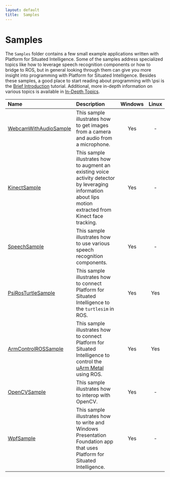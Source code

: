```yaml
---
layout: default
title:  Samples
---
```


# Samples

The `Samples` folder contains a few small example applications written with Platform for Situated Intelligence. Some of the samples address specialized topics like how to leverage speech recognition components or how to bridge to ROS, but in general looking through them can give you more insight into programming with Platform for Situated Intelligence. Besides these samples, a good place to start reading about programming with \\psi is the [Brief Introduction](/psi/tutorials) tutorial. Additional, more in-depth information on various topics is available in [In-Depth Topics](/psi/topics).


| Name | Description | Windows | Linux |
| :----------- | :---------- | :--: | :--: |
| [WebcamWithAudioSample](https://github.com/Microsoft/psi/blob/master/Samples/WebcamWithAudioSample) | This sample illustrates how to get images from a camera and audio from a microphone. | Yes | - |
| [KinectSample](https://github.com/Microsoft/psi/blob/master/Samples/KinectSample) | This sample illustrates how to augment an existing voice activity detector by leveraging information about lips motion extracted from Kinect face tracking. | Yes | - |
| [SpeechSample](https://github.com/Microsoft/psi/blob/master/Samples/SpeechSample) | This sample illustrates how to use various speech recognition components. | Yes | - |
| [PsiRosTurtleSample](https://github.com/Microsoft/psi/blob/master/Samples/PsiRosTurtleSample/Readme.md) | This sample illustrates how to connect Platform for Situated Intelligence to the `turtlesim` in ROS. | Yes | Yes |
| [ArmControlROSSample](https://github.com/Microsoft/psi/blob/master/Samples/ArmControlROSSample/Readme.md) | This sample illustrates how to connect Platform for Situated Intelligence to control the [uArm Metal](http://ufactory.cc/#/en/uarm1) using ROS. | Yes | Yes |
| [OpenCVSample](https://github.com/Microsoft/psi/blob/master/Samples/OpenCVSample) | This sample illustrates how to interop with OpenCV. | Yes | - |
| [WpfSample](https://github.com/Microsoft/psi/blob/master/Samples/WpfSample) | This sample illustrates how to write and Windows Presentation Foundation app that uses Platform for Situated Intelligence. | Yes | - |



